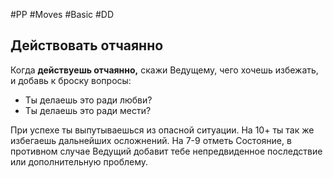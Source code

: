 #PP #Moves #Basic #DD 

## Действовать отчаянно

Когда **действуешь отчаянно,** скажи Ведущему, чего хочешь избежать, и добавь к броску вопросы:
- Ты делаешь это ради любви?
- Ты делаешь это ради мести?

При успехе ты выпутываешься из опасной ситуации.
На 10+ ты так же избегаешь дальнейших осложнений.
На 7-9 отметь Состояние, в противном случае Ведущий добавит тебе непредвиденное последствие или дополнительную проблему.